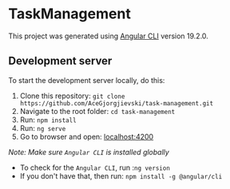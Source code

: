 # TaskManagement

This project was generated using [Angular CLI](https://github.com/angular/angular-cli) version 19.2.0.

## Development server

To start the development server locally, do this:

1. Clone this repository: ``git clone https://github.com/AceGjorgjievski/task-management.git``
2. Navigate to the root folder: ``cd task-management``
3. Run: ``npm install``
4. Run: ``ng serve``
5. Go to browser and open: [localhost:4200](http://localhost:4200)

*Note: Make sure ``Angular CLI`` is installed globally*
- To check for the ``Angular CLI``, run :``ng version``
- If you don't have that, then run: ``npm install -g @angular/cli``

